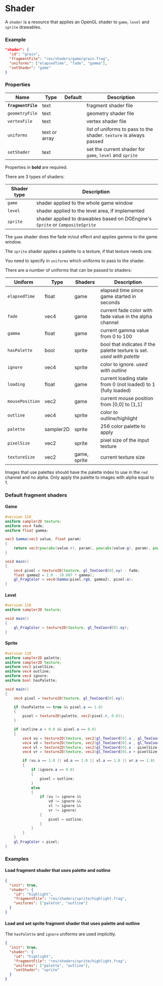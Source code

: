 # Shader

A `shader` is a resource that applies an OpenGL shader to `game`, `level` and `sprite` drawables.

### Example

```json
"shader": {
  "id": "grain",
  "fragmentFile": "res/shaders/game/grain.frag",
  "uniforms": ["elapsedTime", "fade", "gamma"],
  "setShader": "game"
}
```

### Properties

Name               | Type          | Default | Description
------------------ | ------------- | ------- | ----------------------------
**`fragmentFile`** | text          |         | fragment shader file
`geometryFile`     | text          |         | geometry shader file
`vertexFile`       | text          |         | vertex shader file
`uniforms`         | text or array |         | list of uniforms to pass to the shader. `texture` is always passed
`setShader`        | text          |         | set the current shader for `game`, `level` and `sprite`

Properties in **bold** are required.  

There are 3 types of shaders:

Shader type | Description
----------- | ----------------------------
`game`      | shader applied to the whole game window
`level`     | shader applied to the level area, if implemented
`sprite`    | shader applied to drawables based on DGEngine's `Sprite` or `CompositeSprite`

The `game` shader does the fade in/out effect and applies gamma to the game window.  

The `sprite` shader applies a palette to a texture, if that texture needs one.  

You need to specify in `uniforms` which uniforms to pass to the shader.  

There are a number of uniforms that can be passed to shaders:

Uniform         | Type      | Shaders       | Description
--------------- | --------- | ------------- | ----------------------------
`elapsedTime`   | float     | game          | elapsed time since game started in seconds
`fade`          | vec4      | game          | current fade color with fade value in the alpha channel
`gamma`         | float     | game          | current gamma value from 0 to 100
`hasPalette`    | bool      | sprite        | bool that indicates if the palette texture is set. *used with palette*
`ignore`        | vec4      | sprite        | color to ignore. *used with outline*
`loading`       | float     | game          | current loading state from 0 (not loaded) to 1 (fully loaded)
`mousePosition` | vec2      | game          | current mouse position from [0,0] to [1,1]
`outline`       | vec4      | sprite        | color to outline/highlight
`palette`       | sampler2D | sprite        | 256 color palette to apply
`pixelSize`     | vec2      | sprite        | pixel size of the input texture
`textureSize`   | vec2      | game, sprite  | current texture size

Images that use palettes should have the palette index to use in the `red` channel and no alpha.
Only apply the palette to images with alpha equal to 1.

### Default fragment shaders

#### Game

```glsl
#version 110
uniform sampler2D texture;
uniform vec4 fade;
uniform float gamma;

vec3 Gamma(vec3 value, float param)
{
    return vec3(pow(abs(value.r), param), pow(abs(value.g), param), pow(abs(value.b), param));
}

void main()
{
    vec4 pixel = texture2D(texture, gl_TexCoord[0].xy) - fade;
    float gamma2 = 1.0 - (0.007 * gamma);
    gl_FragColor = vec4(Gamma(pixel.rgb, gamma2), pixel.a);
}
```

#### Level

```glsl
#version 110
uniform sampler2D texture;

void main()
{
    gl_FragColor = texture2D(texture, gl_TexCoord[0].xy);
}
```

#### Sprite

```glsl
#version 110
uniform sampler2D palette;
uniform sampler2D texture;
uniform vec2 pixelSize;
uniform vec4 outline;
uniform vec4 ignore;
uniform bool hasPalette;

void main()
{
    vec4 pixel = texture2D(texture, gl_TexCoord[0].xy);

    if (hasPalette == true && pixel.a == 1.0)
    {
        pixel = texture2D(palette, vec2(pixel.r, 0.0));
    }

    if (outline.a > 0.0 && pixel.a == 0.0)
    {
        vec4 vu = texture2D(texture, vec2(gl_TexCoord[0].x , gl_TexCoord[0].y - pixelSize.y));
        vec4 vd = texture2D(texture, vec2(gl_TexCoord[0].x , gl_TexCoord[0].y + pixelSize.y));
        vec4 vl = texture2D(texture, vec2(gl_TexCoord[0].x - pixelSize.x, gl_TexCoord[0].y));
        vec4 vr = texture2D(texture, vec2(gl_TexCoord[0].x + pixelSize.x, gl_TexCoord[0].y));

        if (vu.a == 1.0 || vd.a == 1.0 || vl.a == 1.0 || vr.a == 1.0)
        {
            if (ignore.a == 0.0)
            {
                pixel = outline;
            }
            else
            {
                if (vu != ignore &&
                    vd != ignore &&
                    vl != ignore &&
                    vr != ignore)
                {
                    pixel = outline;
                }
            }
        }
    }
    gl_FragColor = pixel;
}
```

### Examples

#### Load fragment shader that uses palette and outline

```json
{
  "init": true,
  "shader": {
    "id": "highlight",
    "fragmentFile": "res/shaders/sprite/highlight.frag",
    "uniforms": ["palette", "outline"]
  }
}
```

#### Load and set sprite fragment shader that uses palette and outline

The `hasPalette` and `ignore` uniforms are used implicitly.

```json
{
  "init": true,
  "shader": {
    "id": "highlight",
    "fragmentFile": "res/shaders/sprite/highlight.frag",
    "uniforms": ["palette", "outline"],
    "setShader": "sprite"
  }
}
```
